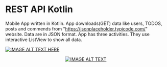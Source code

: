 # REST API Kotlin

Mobile App written in Kotlin. App downloads(GET) data like users, TODOS, posts and commends from "https://jsonplaceholder.typicode.com/" website. Data are in JSON format. App has three activities. They use interactive ListView to show all data.  

[![IMAGE ALT TEXT HERE](https://img.youtube.com/vi/q-fnFjAv1n0/0.jpg)](https://www.youtube.com/watch?v=q-fnFjAv1n0 "REST API Kotlin")
<div align="center">
  <a href="https://www.youtube.com/watch?v=7XBgKxoBhqo"><img src="https://img.youtube.com/vi/7XBgKxoBhqo/0.jpg" alt="IMAGE ALT TEXT"></a>
</div>
